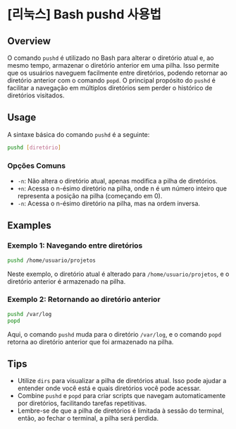 # [리눅스] Bash pushd 사용법

## Overview
O comando `pushd` é utilizado no Bash para alterar o diretório atual e, ao mesmo tempo, armazenar o diretório anterior em uma pilha. Isso permite que os usuários naveguem facilmente entre diretórios, podendo retornar ao diretório anterior com o comando `popd`. O principal propósito do `pushd` é facilitar a navegação em múltiplos diretórios sem perder o histórico de diretórios visitados.

## Usage
A sintaxe básica do comando `pushd` é a seguinte:

```bash
pushd [diretório]
```

### Opções Comuns
- `-n`: Não altera o diretório atual, apenas modifica a pilha de diretórios.
- `+n`: Acessa o n-ésimo diretório na pilha, onde n é um número inteiro que representa a posição na pilha (começando em 0).
- `-n`: Acessa o n-ésimo diretório na pilha, mas na ordem inversa.

## Examples
### Exemplo 1: Navegando entre diretórios
```bash
pushd /home/usuario/projetos
```
Neste exemplo, o diretório atual é alterado para `/home/usuario/projetos`, e o diretório anterior é armazenado na pilha.

### Exemplo 2: Retornando ao diretório anterior
```bash
pushd /var/log
popd
```
Aqui, o comando `pushd` muda para o diretório `/var/log`, e o comando `popd` retorna ao diretório anterior que foi armazenado na pilha.

## Tips
- Utilize `dirs` para visualizar a pilha de diretórios atual. Isso pode ajudar a entender onde você está e quais diretórios você pode acessar.
- Combine `pushd` e `popd` para criar scripts que navegam automaticamente por diretórios, facilitando tarefas repetitivas.
- Lembre-se de que a pilha de diretórios é limitada à sessão do terminal, então, ao fechar o terminal, a pilha será perdida.